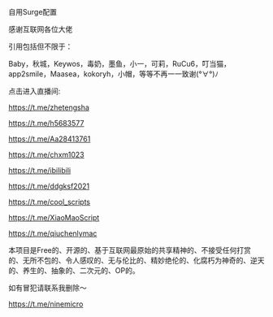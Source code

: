 
自用Surge配置

感谢互联网各位大佬

引用包括但不限于：

Baby，秋城，Keywos，毒奶，墨鱼，小一，可莉，RuCu6，叮当猫，app2smile，Maasea，kokoryh，小帽，等等不再一一致谢(°∀°)ﾉ

点击进入直播间:

https://t.me/zhetengsha

https://t.me/h5683577

https://t.me/Aa28413761

https://t.me/chxm1023

https://t.me/ibilibili

https://t.me/ddgksf2021

https://t.me/cool_scripts

https://t.me/XiaoMaoScript

https://t.me/qiuchenlymac


本项目是Free的、开源的、基于互联网最原始的共享精神的、不接受任何打赏的、无所不包的、令人感叹的、无与伦比的、精妙绝伦的、化腐朽为神奇的、逆天的、养生的、抽象的、二次元的、OP的。

如有冒犯请联系我删除～


https://t.me/ninemicro
